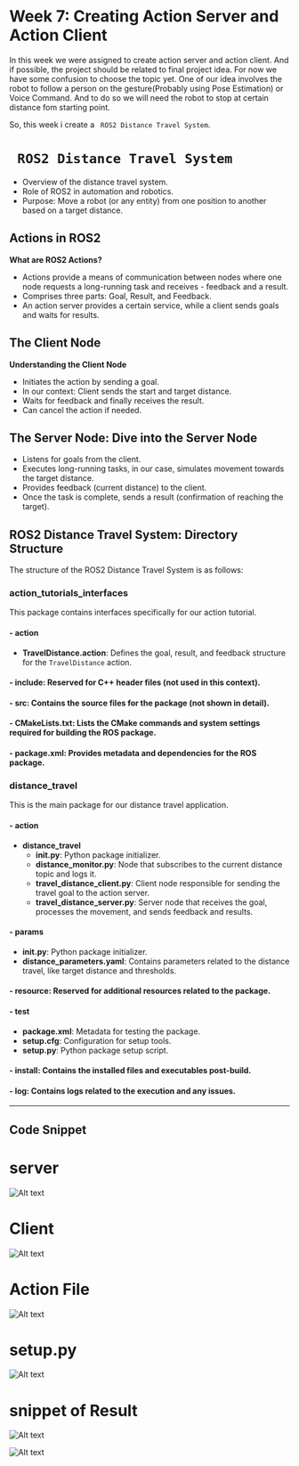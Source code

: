 # Week 7: Creating Action Server and Action Client

In this week we were assigned to create action server and action client. And if possible, the project should be related to final project idea. For now we have some confusion to choose the topic yet. One of our idea involves the robot to follow a person on the gesture(Probably using Pose Estimation) or Voice Command. And to do so we will need the robot to stop at certain distance fom starting point. 

So, this week i create a ` ROS2 Distance Travel System`. 

# ` ROS2 Distance Travel System`
- Overview of the distance travel system.
- Role of ROS2 in automation and robotics.
- Purpose: Move a robot (or any entity) from one position to another based on a target distance.

## Actions in ROS2

**What are ROS2 Actions?**

- Actions provide a means of communication between nodes where one node requests a long-running task and receives - feedback and a result.
- Comprises three parts: Goal, Result, and Feedback.
- An action server provides a certain service, while a client sends goals and waits for results.


## The Client Node
**Understanding the Client Node**

- Initiates the action by sending a goal.
- In our context: Client sends the start and target distance.
- Waits for feedback and finally receives the result.
- Can cancel the action if needed.


## The Server Node: Dive into the Server Node



- Listens for goals from the client.
- Executes long-running tasks, in our case, simulates movement towards the target distance.
- Provides feedback (current distance) to the client.
- Once the task is complete, sends a result (confirmation of reaching the target).


## ROS2 Distance Travel System: Directory Structure

The structure of the ROS2 Distance Travel System is as follows:

### **action_tutorials_interfaces**
This package contains interfaces specifically for our action tutorial.

#### - **action**
   - **TravelDistance.action**: Defines the goal, result, and feedback structure for the `TravelDistance` action.

#### - **include**: Reserved for C++ header files (not used in this context).

#### - **src**: Contains the source files for the package (not shown in detail).

#### - **CMakeLists.txt**: Lists the CMake commands and system settings required for building the ROS package.

#### - **package.xml**: Provides metadata and dependencies for the ROS package.

### **distance_travel**
This is the main package for our distance travel application.

#### - **action**
   - **distance_travel**
      - **__init__.py**: Python package initializer.
      - **distance_monitor.py**: Node that subscribes to the current distance topic and logs it.
      - **travel_distance_client.py**: Client node responsible for sending the travel goal to the action server.
      - **travel_distance_server.py**: Server node that receives the goal, processes the movement, and sends feedback and results.

#### - **params**
   - **__init__.py**: Python package initializer.
   - **distance_parameters.yaml**: Contains parameters related to the distance travel, like target distance and thresholds.

#### - **resource**: Reserved for additional resources related to the package.

#### - **test**
   - **package.xml**: Metadata for testing the package.
   - **setup.cfg**: Configuration for setup tools.
   - **setup.py**: Python package setup script.

#### - **install**: Contains the installed files and executables post-build.

#### - **log**: Contains logs related to the execution and any issues.

---

## Code Snippet 

 # server
![Alt text](image.png)

# Client
![Alt text](image-2.png)
# Action File
![Alt text](image-1.png)

# setup.py
![Alt text](image-3.png)

# snippet of Result

![Alt text](image-4.png)


![Alt text](image-5.png)